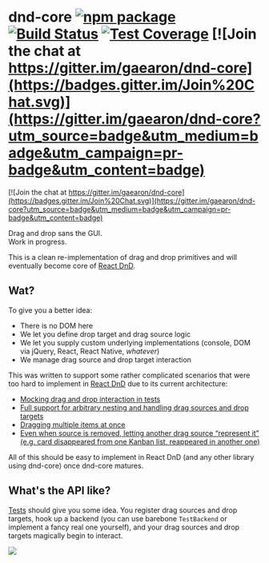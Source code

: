 # dnd-core [![npm package](https://img.shields.io/npm/v/dnd-core.svg?style=flat-square)](https://www.npmjs.org/package/dnd-core) [![Build Status](https://travis-ci.org/gaearon/dnd-core.svg?branch=master)](https://travis-ci.org/gaearon/dnd-core) [![Test Coverage](https://codeclimate.com/github/gaearon/dnd-core/badges/coverage.svg)](https://codeclimate.com/github/gaearon/dnd-core) [![Join the chat at https://gitter.im/gaearon/dnd-core](https://badges.gitter.im/Join%20Chat.svg)](https://gitter.im/gaearon/dnd-core?utm_source=badge&utm_medium=badge&utm_campaign=pr-badge&utm_content=badge)  


[![Join the chat at https://gitter.im/gaearon/dnd-core](https://badges.gitter.im/Join%20Chat.svg)](https://gitter.im/gaearon/dnd-core?utm_source=badge&utm_medium=badge&utm_campaign=pr-badge&utm_content=badge)

Drag and drop sans the GUI.  
Work in progress.

This is a clean re-implementation of drag and drop primitives and will eventually become core of [React DnD](https://github.com/gaearon/react-dnd).  

## Wat?

To give you a better idea:

* There is no DOM here
* We let you define drop target and drag source logic
* We let you supply custom underlying implementations (console, DOM via jQuery, React, React Native, *whatever*)
* We manage drag source and drop target interaction

This was written to support some rather complicated scenarios that were too hard to implement in [React DnD](https://github.com/gaearon/react-dnd) due to its current architecture:

* [Mocking drag and drop interaction in tests](https://github.com/gaearon/react-dnd/issues/55)
* [Full support for arbitrary nesting and handling drag sources and drop targets](https://github.com/gaearon/react-dnd/issues/87)
* [Dragging multiple items at once](https://github.com/gaearon/react-dnd/issues/14)
* [Even when source is removed, letting another drag source “represent it” (e.g. card disappeared from one Kanban list, reappeared in another one)](https://github.com/gaearon/react-dnd/pull/64#issuecomment-76118757)

All of this should be easy to implement in React DnD (and any other library using dnd-core) once dnd-core matures.

## What's the API like?

[Tests](https://github.com/gaearon/dnd-core/tree/master/modules/__tests__) should give you some idea. You register drag sources and drop targets, hook up a backend (you can use barebone `TestBackend` or implement a fancy real one yourself), and your drag sources and drop targets magically begin to interact.

![](http://i.imgur.com/6l8CpxZ.png)

